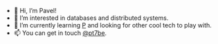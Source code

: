 - 👋 Hi, I’m Pavel!
- 👀 I’m interested in databases and distributed systems.
- 🌱 I’m currently learning [P](https://github.com/p-org/P) and looking for other cool tech to play with.
- 📫 You can get in touch [@pt7be](https://twitter.com/pt7be).

<!---
pcholakov/pcholakov is a ✨ special ✨ repository because its `README.md` (this file) appears on your GitHub profile.
You can click the Preview link to take a look at your changes.
--->
